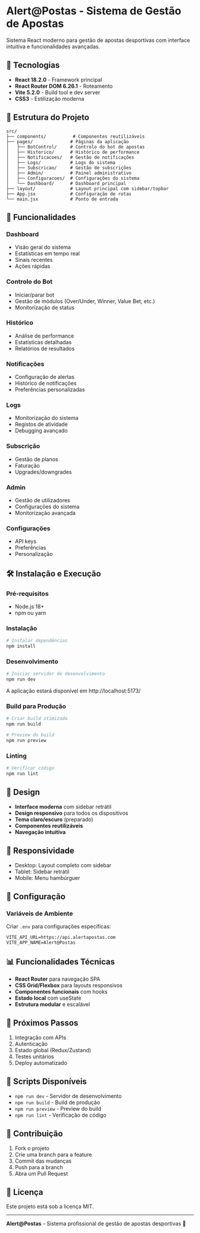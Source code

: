 # Alert@Postas - Sistema de Gestão de Apostas

Sistema React moderno para gestão de apostas desportivas com interface intuitiva e funcionalidades avançadas.

## 🚀 Tecnologias

- **React 18.2.0** - Framework principal
- **React Router DOM 6.26.1** - Roteamento
- **Vite 5.2.0** - Build tool e dev server
- **CSS3** - Estilização moderna

## 📁 Estrutura do Projeto

```
src/
├── components/          # Componentes reutilizáveis
├── pages/              # Páginas da aplicação
│   ├── BotControl/     # Controlo do bot de apostas
│   ├── Historico/      # Histórico de performance
│   ├── Notificacoes/   # Gestão de notificações
│   ├── Logs/           # Logs do sistema
│   ├── Subscricao/     # Gestão de subscrições
│   ├── Admin/          # Painel administrativo
│   ├── Configuracoes/  # Configurações do sistema
│   └── Dashboard/      # Dashboard principal
├── layout/             # Layout principal com sidebar/topbar
├── App.jsx             # Configuração de rotas
└── main.jsx            # Ponto de entrada
```

## 🎯 Funcionalidades

### Dashboard
- Visão geral do sistema
- Estatísticas em tempo real
- Sinais recentes
- Ações rápidas

### Controlo do Bot
- Iniciar/parar bot
- Gestão de módulos (Over/Under, Winner, Value Bet, etc.)
- Monitorização de status

### Histórico
- Análise de performance
- Estatísticas detalhadas
- Relatórios de resultados

### Notificações
- Configuração de alertas
- Histórico de notificações
- Preferências personalizadas

### Logs
- Monitorização do sistema
- Registos de atividade
- Debugging avançado

### Subscrição
- Gestão de planos
- Faturação
- Upgrades/downgrades

### Admin
- Gestão de utilizadores
- Configurações do sistema
- Monitorização avançada

### Configurações
- API keys
- Preferências
- Personalização

## 🛠️ Instalação e Execução

### Pré-requisitos
- Node.js 18+ 
- npm ou yarn

### Instalação
```bash
# Instalar dependências
npm install
```

### Desenvolvimento
```bash
# Iniciar servidor de desenvolvimento
npm run dev
```
A aplicação estará disponível em http://localhost:5173/

### Build para Produção
```bash
# Criar build otimizado
npm run build

# Preview do build
npm run preview
```

### Linting
```bash
# Verificar código
npm run lint
```

## 🎨 Design

- **Interface moderna** com sidebar retrátil
- **Design responsivo** para todos os dispositivos
- **Tema claro/escuro** (preparado)
- **Componentes reutilizáveis**
- **Navegação intuitiva**

## 📱 Responsividade

- Desktop: Layout completo com sidebar
- Tablet: Sidebar retrátil
- Mobile: Menu hambúrguer

## 🔧 Configuração

### Variáveis de Ambiente
Criar `.env` para configurações específicas:
```env
VITE_API_URL=https://api.alertapostas.com
VITE_APP_NAME=Alert@Postas
```

## 📊 Funcionalidades Técnicas

- **React Router** para navegação SPA
- **CSS Grid/Flexbox** para layouts responsivos
- **Componentes funcionais** com hooks
- **Estado local** com useState
- **Estrutura modular** e escalável

## 🚀 Próximos Passos

1. Integração com APIs
2. Autenticação
3. Estado global (Redux/Zustand)
4. Testes unitários
5. Deploy automatizado

## 📝 Scripts Disponíveis

- `npm run dev` - Servidor de desenvolvimento
- `npm run build` - Build de produção
- `npm run preview` - Preview do build
- `npm run lint` - Verificação de código

## 🤝 Contribuição

1. Fork o projeto
2. Crie uma branch para a feature
3. Commit das mudanças
4. Push para a branch
5. Abra um Pull Request

## 📄 Licença

Este projeto está sob a licença MIT.

---

**Alert@Postas** - Sistema profissional de gestão de apostas desportivas 🎯
